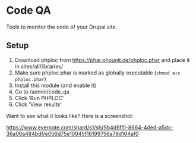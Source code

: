 # Code QA

Tools to monitor the code of your Drupal site.

## Setup

1. Download phploc from https://phar.phpunit.de/phploc.phar and place it in sites/all/libraries/
2. Make sure phploc.phar is marked as globally executable (`chmod a+x phploc.phar`)
3. Install this module (and enable it)
4. Go to <yoursite>/admin/code_qa
5. Click 'Run PHPLOC'
6. Click 'View results'

Want to see what it looks like? Here is a screenshot:

https://www.evernote.com/shard/s1/sh/9b4d6f11-8664-4ded-a5dc-36a06a484bdf/e056d75e10045f16199756a79d104af0